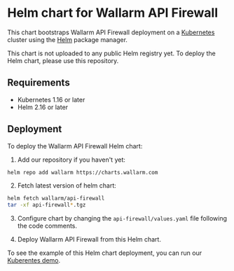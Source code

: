 # Helm chart for Wallarm API Firewall

This chart bootstraps Wallarm API Firewall deployment on a [Kubernetes](http://kubernetes.io/) cluster using the [Helm](https://helm.sh/) package manager.

This chart is not uploaded to any public Helm registry yet. To deploy the Helm chart, please use this repository.

## Requirements

* Kubernetes 1.16 or later
* Helm 2.16 or later

## Deployment

To deploy the Wallarm API Firewall Helm chart:

1. Add our repository if you haven't yet:

```bash
helm repo add wallarm https://charts.wallarm.com
```

2. Fetch latest version of helm chart:

```bash
helm fetch wallarm/api-firewall
tar -xf api-firewall*.tgz
```

3. Configure chart by changing the `api-firewall/values.yaml` file following the code comments.

4. Deploy Wallarm API Firewall from this Helm chart.

To see the example of this Helm chart deployment, you can run our [Kuberentes demo](https://github.com/wallarm/api-firewall/tree/main/demo/kubernetes).
